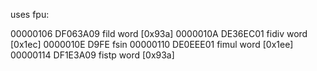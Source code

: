 uses fpu:

00000106  DF063A09          fild word [0x93a]
0000010A  DE36EC01          fidiv word [0x1ec]
0000010E  D9FE              fsin
00000110  DE0EEE01          fimul word [0x1ee]
00000114  DF1E3A09          fistp word [0x93a]
